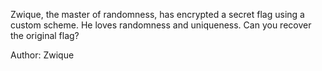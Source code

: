 Zwique, the master of randomness, has encrypted a secret flag using a custom scheme. He loves randomness and uniqueness. Can you recover the original flag?

Author: Zwique
